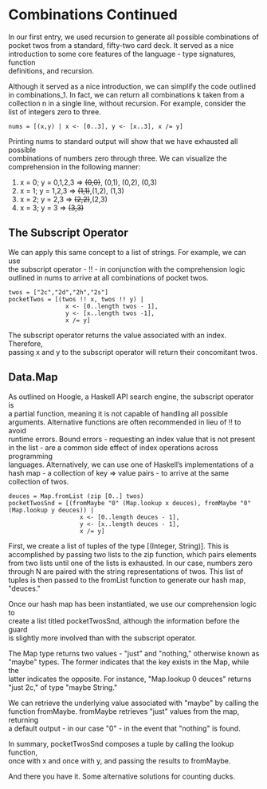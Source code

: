 # Combinations Continued

In our first entry, we used recursion to generate all possible combinations of<br/>
pocket twos from a standard, fifty-two card deck.  It served as a nice<br/>
introduction to some core features of the language - type signatures, function<br/>
definitions, and recursion.  

Although it served as a nice introduction, we can simplify the code outlined
in combinations_1.   In fact, we can return all combinations k taken from a<br/>
collection n in a single line, without recursion.  For example, consider the<br/>
list of integers zero to three. 

```
nums = [(x,y) | x <- [0..3], y <- [x..3], x /= y]
```

Printing nums to standard output will show that we have exhausted all possible<br/>
combinations of numbers zero through three.  We can visualize the<br/>
comprehension in the following manner:

1. x = 0; y = 0,1,2,3 => ~~(0,0)~~, (0,1), (0,2), (0,3)
2. x = 1; y = 1,2,3 => ~~(1,1)~~,(1,2), (1,3)
3. x = 2; y = 2,3 => ~~(2,2)~~,(2,3)
4. x = 3; y = 3 => ~~(3,3)~~

## The Subscript Operator
We can apply this same concept to a list of strings.  For example, we can use<br/>
the subscript operator - !! -  in conjunction with the comprehension logic<br/>
outlined in nums to arrive at all combinations of pocket twos.

```
twos = ["2c","2d","2h","2s"]
pocketTwos = [(twos !! x, twos !! y) | 
                x <- [0..length twos - 1], 
                y <- [x..length twos -1], 
                x /= y]
```

The subscript operator returns the value associated with an index.  Therefore,<br/>
passing x and y to the subscript operator will return their concomitant twos.

## Data.Map

As outlined on Hoogle, a Haskell API search engine,  the subscript operator is<br/>
a partial function, meaning it is not capable of handling all possible<br/>
arguments.  Alternative functions are often recommended in lieu of !! to avoid<br/>
runtime errors.  Bound errors - requesting an index value that is not present<br/>
in the list - are a common side effect of index operations across programming<br/>
languages.  Alternatively, we can use one of Haskell’s implementations of a<br/>
hash map - a collection of key => value pairs - to arrive at the same<br/>
collection of twos.

```
deuces = Map.fromList (zip [0..] twos)
pocketTwosSnd = [(fromMaybe "0" (Map.lookup x deuces), fromMaybe "0" (Map.lookup y deuces)) | 
                    x <- [0..length deuces - 1], 
                    y <- [x..length deuces - 1], 
                    x /= y]
```

First, we create a list of tuples of the type [(Integer, String)].  This is<br/>
accomplished by passing two lists to the zip function, which pairs elements<br/>
from two lists until one of the lists is exhausted.  In our case, numbers zero<br/>
through N are paired with the string representations of twos.  This list of<br/>
tuples is then passed to the fromList function to generate our hash map,<br/>
"deuces." 
  
Once our hash map has been instantiated, we use our comprehension logic to<br/>
create a list titled pocketTwosSnd, although the information before the guard<br/>
is slightly more involved than with the subscript operator.

The Map type returns two values - "just" and "nothing," otherwise known as<br/>
"maybe" types.  The former indicates that the key exists in the Map, while the<br/>
latter indicates the opposite.  For instance, "Map.lookup 0 deuces" returns<br/>
"just 2c," of type "maybe String."
  
We can retrieve the underlying value associated with "maybe" by calling the<br/>
function fromMaybe.  fromMaybe retrieves "just" values from the map, returning<br/>
a default output - in our case "0" - in the event that "nothing" is found.
 
In summary, pocketTwosSnd composes a tuple by calling the lookup function,<br/>
once with x and once with y, and passing the results to fromMaybe.

And there you have it.  Some alternative solutions for counting ducks.
